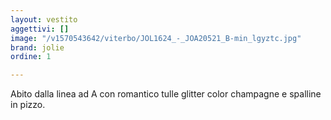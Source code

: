 ```yaml
---
layout: vestito
aggettivi: []
image: "/v1570543642/viterbo/JOL1624_-_JOA20521_B-min_lgyztc.jpg"
brand: jolie
ordine: 1

---
```

Abito dalla linea ad A con romantico tulle glitter color champagne e spalline in pizzo.